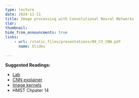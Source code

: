 ```yaml
---
type: lecture
date: 2024-11-11
title: Image processing with Convolutional Neural Networks
tldr: 
thumbnail: 
hide_from_announcments: true
links: 
    - url: /static_files/presentations/09_CV_CNN.pdf
      name: Slides
      
---
```

**Suggested Readings:**
- [Lab](https://github.com/phonchi/nsysu-math608/blob/master/static_files/presentations/09_Convolutional_NeuralNetworks_keras.ipynb)
- [CNN explainer](https://poloclub.github.io/cnn-explainer/)
- [Image kernels](https://setosa.io/ev/image-kernels/)
- HMST Chpater 14
